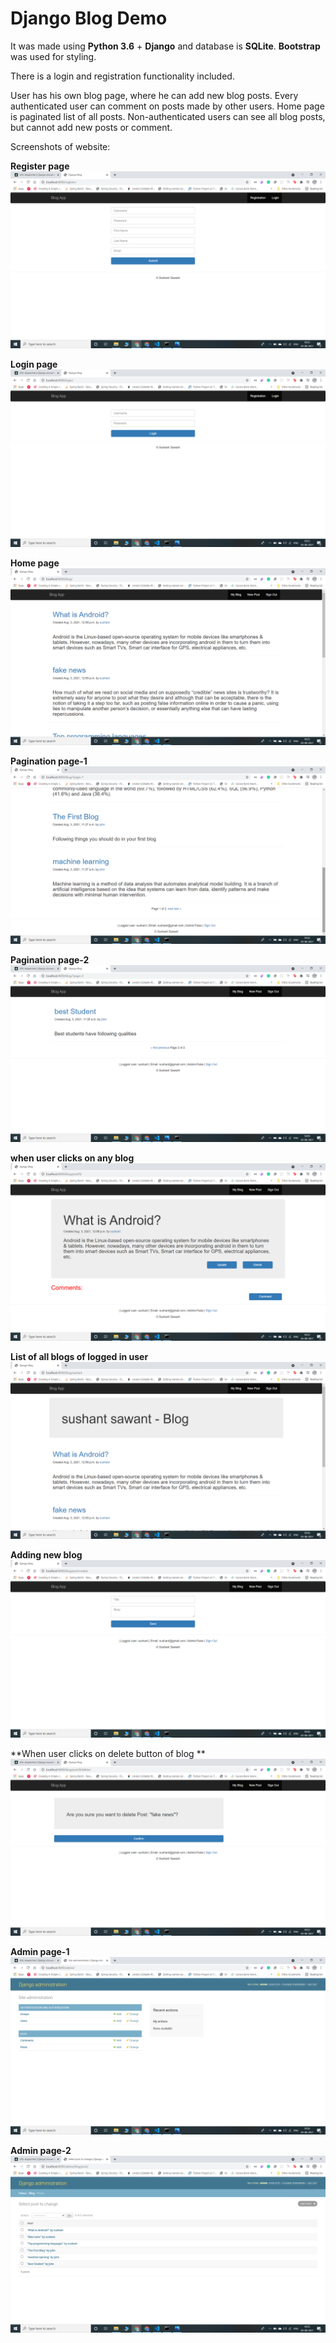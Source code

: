 # Django Blog Demo
It was made using **Python 3.6** + **Django** and database is **SQLite**.
**Bootstrap** was used for styling.

There is a login and registration functionality included.

User has his own blog page, where he can add new blog posts. 
Every authenticated user can comment on posts made by other users.
Home page is paginated list of all posts.
Non-authenticated users can see all blog posts, but cannot add new posts or comment.<br/>

Screenshots of website: <br/>

**Register page** <br/>
![GIF](readme_resource/1.png)<br/>

**Login page** <br/>
![GIF](readme_resource/2.png)<br/>

**Home page** <br/>
![GIF](readme_resource/3.png)<br/>

**Pagination page-1** <br/>
![GIF](readme_resource/4.png)<br/>

**Pagination page-2** <br/>
![GIF](readme_resource/5.png)<br/>

**when user clicks on any blog** <br/>
![GIF](readme_resource/6.png)<br/>

**List of all blogs of logged in user** <br/>
![GIF](readme_resource/7.png)<br/>

**Adding new blog** <br/>
![GIF](readme_resource/8.png)<br/>

**When user clicks on delete button of blog ** <br/>
![GIF](readme_resource/9.png)<br/>

**Admin page-1** <br/>
![GIF](readme_resource/10.png)<br/>

**Admin page-2** <br/>
![GIF](readme_resource/11.png)<br/>
